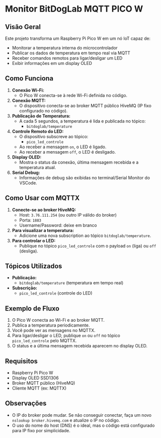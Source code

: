 # Monitor BitDogLab MQTT PICO W

## Visão Geral
Este projeto transforma um Raspberry Pi Pico W em um nó IoT capaz de:
- Monitorar a temperatura interna do microcontrolador
- Publicar os dados de temperatura em tempo real via MQTT
- Receber comandos remotos para ligar/desligar um LED
- Exibir informações em um display OLED

## Como Funciona
1. **Conexão Wi-Fi:**
   - O Pico W conecta-se à rede Wi-Fi definida no código.
2. **Conexão MQTT:**
   - O dispositivo conecta-se ao broker MQTT público HiveMQ (IP fixo configurado no código).
3. **Publicação de Temperatura:**
   - A cada 5 segundos, a temperatura é lida e publicada no tópico:
     - `bitdoglab/temperature`
4. **Controle Remoto do LED:**
   - O dispositivo subscreve ao tópico:
     - `pico_led_controle`
   - Ao receber a mensagem `on`, o LED é ligado.
   - Ao receber a mensagem `off`, o LED é desligado.
5. **Display OLED:**
   - Mostra o status da conexão, última mensagem recebida e a temperatura atual.
6. **Serial Debug:**
   - Informações de debug são exibidas no terminal/Serial Monitor do VSCode.

## Como Usar com MQTTX
1. **Conecte-se ao broker HiveMQ:**
   - Host: `3.76.111.254` (ou outro IP válido do broker)
   - Porta: `1883`
   - Username/Password: deixe em branco
2. **Para visualizar a temperatura:**
   - Adicione uma nova subscription ao tópico `bitdoglab/temperature`.
3. **Para controlar o LED:**
   - Publique no tópico `pico_led_controle` com o payload `on` (liga) ou `off` (desliga).

## Tópicos Utilizados
- **Publicação:**
  - `bitdoglab/temperature` (temperatura em tempo real)
- **Subscrição:**
  - `pico_led_controle` (controle do LED)

## Exemplo de Fluxo
1. O Pico W conecta ao Wi-Fi e ao broker MQTT.
2. Publica a temperatura periodicamente.
3. Você pode ver as mensagens no MQTTX.
4. Para ligar/desligar o LED, publique `on` ou `off` no tópico `pico_led_controle` pelo MQTTX.
5. O status e a última mensagem recebida aparecem no display OLED.

## Requisitos
- Raspberry Pi Pico W
- Display OLED SSD1306
- Broker MQTT público (HiveMQ)
- Cliente MQTT (ex: MQTTX)

## Observações
- O IP do broker pode mudar. Se não conseguir conectar, faça um novo `nslookup broker.hivemq.com` e atualize o IP no código.
- O uso do nome do host (DNS) é o ideal, mas o código está configurado para IP fixo por simplicidade.
